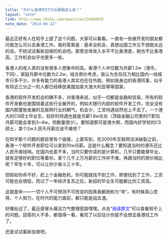 ```yaml
---
title: "为什么香港的IT行业薪酬这么低？"
layout: "note"
link: http://www.zhihu.com/question/24204835
note_date: "2014-06-22"
---
```


最近正好有人在知乎上提了这个问题，大家可以看看。一直有一些做开发的朋友都问我怎么可以去香港工作。我的答案是：基本没机会，真想出国工作又不想跑太远的话，不妨试试看新加坡的机会吧。那里总体收入水平不比香港差，税也不比香港高，工作机会似乎也更多一些。

香港人的收入真的没有很多人想象中的高。香港个人中位数为月薪1.2w（港币，下同），家庭月薪中位数为2.2w，结合房价考虑，我认为生存压力相比国内一线城市只多不少。许多有能力的香港人其实也在往外跑，例如我身边的香港同事，似乎有将近三分之一的人都已经移民美国加拿大澳大利亚等等国家。

香港的软件开发机会的确不多，对香港来说，似乎一切都是金融和贸易，所有的软件开发都也是围绕着这些行业展开的，例如大银行内部的软件开发工作，完全没有国内那蓬勃发展的互联网行业的朝气。机会少，工资待遇自然也上不去了。一个港大的CS硕士毕业生，较好的待遇也就是月薪1.8w左右（顶级金融公司里的IT职位月薪可能会拿到3~4w，但数量很少）。要知道那可是港大啊，而国内好学校的CS硕士，拿个2w人民币月薪应该不难吧？

在知乎那个问题的题目里有个链接，上面写到，在2000年互联网泡沫破裂之前，香港一个软件开发职位可以拿到10w月薪。这是什么概念？要知道当时的港币还比人民币值钱呐。在国内也差不多，当时只要你读的是计算机，几乎只要能够毕业，就有足够好的职位等着你，拿个几千上万月薪的工作并不难。再跟当时的房价相比呢？早生十年，可以让你少奋斗三十年。

但假如你命不好，赶上个金融危机，你可能就找不到工作，即便找到了工作，工资可能也会很低，而过了一年经济复苏之后，新招的毕业生可能都比你工资高。

这就是命——一切个人不可预测不可改变的因素我都统称为“命”。有时候真心觉得，个人努力，在时代的能力面前，都只能是战五渣。

好像扯远了，最近感冒头痛没力气整理思路嘿嘿。点击“<span style="color:blue;">阅读原文</span>”可以查看知乎上的问题。回答的人不多，都值得一看，看完了以后估计你就不会想去香港找工作了。

还是试试看新加坡吧。